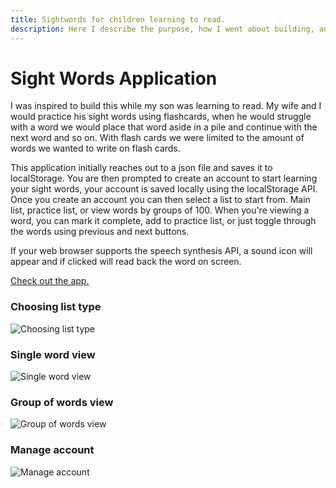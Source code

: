 ```yaml
---
title: Sightwords for children learning to read.
description: Here I describe the purpose, how I went about building, and challenges I faced building this application.
---
```


# Sight Words Application

I was inspired to build this while my son was learning to read. My wife and I would practice his sight words using flashcards, when he would struggle with a word we would place that word aside in a pile and continue with the next word and so on. With flash cards we were limited to the amount of words we wanted to write on flash cards.

This application initially reaches out to a json file and saves it to localStorage. You are then prompted to create an account to start learning your sight words, your account is saved locally using the localStorage API. Once you create an account you can then select a list to start from. Main list, practice list, or view words by groups of 100. When you're viewing a word, you can mark it complete, add to practice list, or just toggle through the words using previous and next buttons.

If your web browser supports the speech synthesis API, a sound icon will appear and if clicked will read back the word on screen.

<a href="//sightwords.czaas.com" target="_blank">Check out the app.</a>

### Choosing list type

![Choosing list type](http://192.168.0.101:1111/images/sightwords-list.jpg)

### Single word view

![Single word view](http://192.168.0.101:1111/images/sightwords-single.jpg)

### Group of words view

![Group of words view](http://192.168.0.101:1111/images/sightwords-group.jpg)

### Manage account

![Manage account](http://192.168.0.101:1111/images/sightwords-manage-account.jpg)